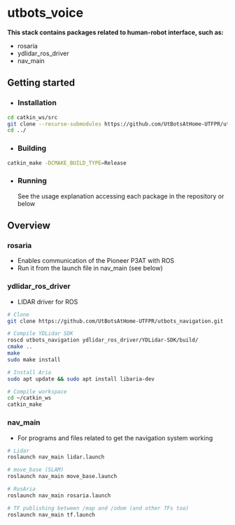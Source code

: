 # utbots_voice

**This stack contains packages related to human-robot interface, such as:**

- rosaria
- ydlidar_ros_driver
- nav_main

## Getting started

- ### Installation

```bash
cd catkin_ws/src
git clone --recurse-submodules https://github.com/UtBotsAtHome-UTFPR/utbots_voice.git
cd ../
```

- ### Building

```bash
catkin_make -DCMAKE_BUILD_TYPE=Release
```

- ### Running

    See the usage explanation accessing each package in the repository or below

## Overview

### rosaria

- Enables communication of the Pioneer P3AT with ROS
- Run it from the launch file in nav_main (see below)

### ydlidar_ros_driver

- LIDAR driver for ROS

```bash
# Clone
git clone https://github.com/UtBotsAtHome-UTFPR/utbots_navigation.git

# Compile YDLidar SDK
roscd utbots_navigation ydlidar_ros_driver/YDLidar-SDK/build/
cmake ..
make
sudo make install

# Install Aria
sudo apt update && sudo apt install libaria-dev

# Compile workspace
cd ~/catkin_ws
catkin_make
```

### nav_main

- For programs and files related to get the navigation system working

```bash
# Lidar
roslaunch nav_main lidar.launch

# move_base (SLAM)
roslaunch nav_main move_base.launch

# RosAria
roslaunch nav_main rosaria.launch

# TF publishing between /map and /odom (and other TFs too)
roslaunch nav_main tf.launch
```
